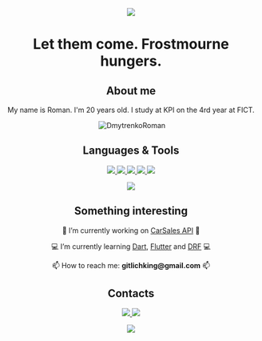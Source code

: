 <!-- PROFILE LOGO -->

<p align="center"><img src="https://github.com/Dmytrenko-Roman/pictures-gifs/blob/main/pictures/runes.ProfileREADME.png" /></p>
<h1 align="center">Let them come. Frostmourne hungers.</h1>

<!-- ABOUT ME -->

<h2 align="center">About me</h2>
<p align="center">My name is Roman. I'm 20 years old. I study at KPI on the 4rd year at FIСT.</p>
<p align="center">&nbsp;<img src="https://github-readme-stats.vercel.app/api?username=Dmytrenko-Roman&show_icons=true&locale=en&hide_border=true" alt="DmytrenkoRoman" /></p>

<!-- LANGUAGES AND TOOLS -->

<h2 align="center">Languages & Tools</h2>
<p align="center"> 
  <a href="https://www.python.org/" target="_blank">
    <img src="https://img.shields.io/badge/-Python-blue?style=for-the-badge&logo=python&logoColor=47C5FB"/>
  </a>
  <a href="https://fastapi.tiangolo.com" target="_blank">
    <img src="https://img.shields.io/badge/-Fastapi-blue?style=for-the-badge&logo=fastapi&logoColor=black"/>
  </a>
  <a href="https://www.djangoproject.com/" target="_blank">
    <img src="https://img.shields.io/badge/-Django-blue?style=for-the-badge&logo=django&logoColor=green"/>
  </a>
  <a href="https://scrapy.org/" target="_blank">
    <img src="https://img.shields.io/badge/-dart-blue?style=for-the-badge&logo=dart&logoColor=black"/>
  </a>
  <a href="https://scrapy.org/" target="_blank">
    <img src="https://img.shields.io/badge/-flutter-blue?style=for-the-badge&logo=flutter&logoColor=black"/>
  </a>
 </p>
 
 <p align="center">
   <a href="https://scrapy.org/" target="_blank">
    <img src="https://img.shields.io/badge/-Scrapy-blue?style=for-the-badge"/>
  </a>
 </p>
 
 <!-- SOMETHING INTERESTING -->
 
<h2 align="center">Something interesting</h2>
<p align="center">🔨 I’m currently working on <a href="https://github.com/Dmytrenko-Roman/car-sales-api">CarSales API</a> 🔨</p>
<p align="center">💻 I’m currently learning <a href="https://dart.dev/">Dart</a>, <a href="https://flutter.dev/">Flutter</a> and <a href="https://www.django-rest-framework.org/">DRF</a> 💻</p>
<p align="center">📫 How to reach me: <strong>gitlichking@gmail.com</strong> 📫</p>
  
<!-- CONTACTS -->
 
<h2 align="center">Contacts</h2>
<p align="center">
<a href="https://www.linkedin.com/in/roman-dmytrenko-a80901210/" target="_blank">
    <img src="https://img.shields.io/badge/-Linkedin-blue?style=for-the-badge&logo=linkedin&logoColor=white"/>
  </a>
<a href="mailto:gitlichking@gmail.com" target="_blank">
    <img src="https://img.shields.io/badge/-Gmail-blue?style=for-the-badge&logo=gmail&logoColor=white"/>
  </a>
</p>

<p align="center"><img src="https://github.com/Dmytrenko-Roman/pictures-gifs/blob/main/gifs/arthas.ForAllREADMEs.gif" /></p>

